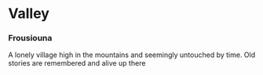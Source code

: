 # Valley


### Frousiouna

A lonely village high in the mountains and seemingly untouched by time. Old stories are remembered and alive up there
